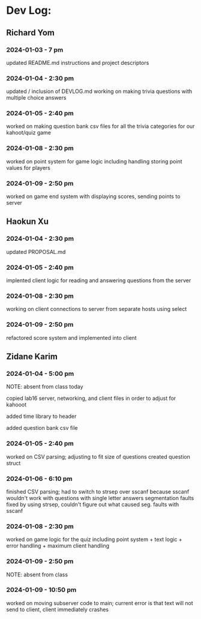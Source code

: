 # Dev Log:

## Richard Yom

### 2024-01-03 - 7 pm
updated README.md instructions and project descriptors

### 2024-01-04 - 2:30 pm
updated / inclusion of DEVLOG.md 
working on making trivia questions with multiple choice answers

### 2024-01-05 - 2:40 pm
worked on making question bank csv files for all the trivia
categories for our kahoot/quiz game

### 2024-01-08 - 2:30 pm
worked on point system for game logic 
including handling storing point values for players

### 2024-01-09 - 2:50 pm
worked on game end system with displaying scores, sending points to server

## Haokun Xu

### 2024-01-04 - 2:30 pm
updated PROPOSAL.md

### 2024-01-05 - 2:40 pm
implented client logic for reading and answering questions from the server

### 2024-01-08 - 2:30 pm
working on client connections to server from separate hosts using select

### 2024-01-09 - 2:50 pm
refactored score system and implemented into client 

## Zidane Karim

### 2024-01-04 - 5:00 pm
NOTE: absent from class today

copied lab16 server, networking, and client files in order to adjust for kahooot

added time library to header

added question bank csv file

### 2024-01-05 - 2:40 pm
worked on CSV parsing; adjusting to fit size of questions
created question struct

### 2024-01-06 - 6:10 pm
finished CSV parsing; had to switch to strsep over sscanf because sscanf wouldn't work with questions with single letter answers
segmentation faults fixed by using strsep, couldn't figure out what caused seg. faults with sscanf

### 2024-01-08 - 2:30 pm
worked on game logic for the quiz including point system + text
logic + error handling + maximum client handling 

### 2024-01-09 - 2:50 pm 
NOTE: absent from class 

### 2024-01-09 - 10:50 pm 
worked on moving subserver code to main; current error is that text will not send to client, client immediately crashes